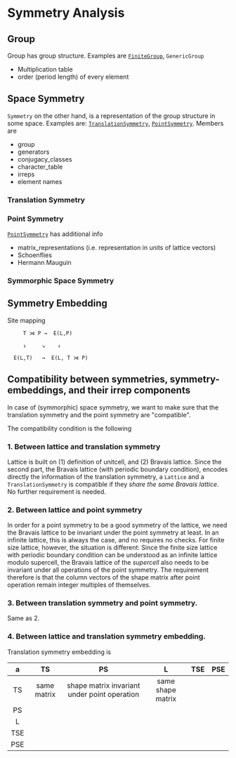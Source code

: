 # Symmetry Analysis

## Group

Group has group structure. Examples are [`FiniteGroup`](@ref), `GenericGroup`
- Multiplication table
- order (period length) of every element


## Space Symmetry

`Symmetry` on the other hand, is a representation of the group structure in some space.
Examples are: [`TranslationSymmetry`](@ref), [`PointSymmetry`](@ref). Members are
- group
- generators
- conjugacy_classes
- character_table
- irreps
- element names

### Translation Symmetry


### Point Symmetry

[`PointSymmetry`](@ref) has additional info
- matrix_representations (i.e. representation in units of lattice vectors)
- Schoenflies
- Hermann Mauguin


### Symmorphic Space Symmetry



## Symmetry Embedding

Site mapping

```
     T ⋊ P →  E(L,P)

     ↓     ↘    ↓

  E(L,T)   →  E(L, T ⋊ P)
```


## Compatibility between symmetries, symmetry-embeddings, and their irrep components

In case of (symmorphic) space symmetry, we want to make sure that the translation symmetry and the point symmetry are "compatible".

The compatibility condition is the following


### 1. Between lattice and translation symmetry

Lattice is built on (1) definition of unitcell, and (2) Bravais lattice. Since the second part, the Bravais lattice (with periodic boundary condition), encodes directly the information of the translation symmetry, a `Lattice` and a `TranslationSymmetry` is compatible if they *share the same Bravais lattice*. No further requirement is needed.


### 2. Between lattice and point symmetry

In order for a point symmetry to be a good symmetry of the lattice, we need the Bravais lattice to be invariant under the point symmetry at least. In an infinite lattice, this is always the case, and no requires no checks. For finite size lattice, however, the situation is different: Since the finite size lattice with periodic boundary condition can be understood as an infinite lattice modulo supercell, the Bravais lattice of the *supercell* also needs to be invariant under all operations of the point symmetry. The requirement therefore is that the column vectors of the shape matrix after point operation remain integer multiples of themselves.


### 3. Between translation symmetry and point symmetry.

Same as 2.


### 4. Between lattice and translation symmetry embedding.

Translation symmetry embedding is 

|  a  |  TS    |  PS    |  L     |  TSE   |  PSE   |
| :-: | :---------------: | :----: | :----: | :----: | :----: |
| TS  | same matrix | shape matrix invariant under point operation     | same shape matrix  |       |       |
| PS  |        |      |      |       |       |
| L   |        |      |      |       |       |
| TSE |        |      |      |       |       |
| PSE |        |      |      |       |       |